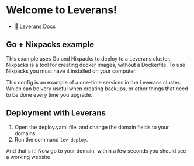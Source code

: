 # Welcome to Leverans!

- 📖 [Leverans Docs](https://docs.leverans.dev)

## Go + Nixpacks example

This example uses Go and Nixpacks to deploy to a Leverans cluster. Nixpacks is a tool for creating docker images, without a Dockerfile. To use Nixpacks you must have it installed on your computer.

This config is an example of a one-time services in the Leverans cluster. Which can be very useful when creating backups, or other things that need to be done every time you upgrade.

## Deployment with Leverans

1. Open the deploy.yaml file, and change the domain fields to your domains.
2. Run the command `lev deploy`.

And that's it! Now go to your domain, within a few seconds you should see a working website
